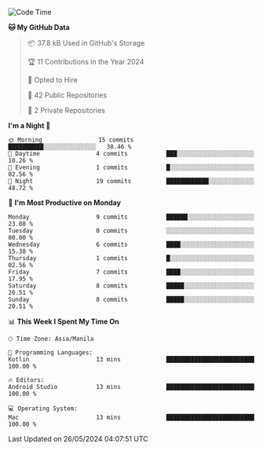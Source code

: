 <!--START_SECTION:waka-->
![Code Time](http://img.shields.io/badge/Code%20Time-13%20mins-blue)

**🐱 My GitHub Data** 

> 📦 37.8 kB Used in GitHub's Storage 
 > 
> 🏆 11 Contributions in the Year 2024
 > 
> 💼 Opted to Hire
 > 
> 📜 42 Public Repositories 
 > 
> 🔑 2 Private Repositories 
 > 
**I'm a Night 🦉** 

```text
🌞 Morning                15 commits          ██████████░░░░░░░░░░░░░░░   38.46 % 
🌆 Daytime                4 commits           ███░░░░░░░░░░░░░░░░░░░░░░   10.26 % 
🌃 Evening                1 commits           █░░░░░░░░░░░░░░░░░░░░░░░░   02.56 % 
🌙 Night                  19 commits          ████████████░░░░░░░░░░░░░   48.72 % 
```
📅 **I'm Most Productive on Monday** 

```text
Monday                   9 commits           ██████░░░░░░░░░░░░░░░░░░░   23.08 % 
Tuesday                  0 commits           ░░░░░░░░░░░░░░░░░░░░░░░░░   00.00 % 
Wednesday                6 commits           ████░░░░░░░░░░░░░░░░░░░░░   15.38 % 
Thursday                 1 commits           █░░░░░░░░░░░░░░░░░░░░░░░░   02.56 % 
Friday                   7 commits           ████░░░░░░░░░░░░░░░░░░░░░   17.95 % 
Saturday                 8 commits           █████░░░░░░░░░░░░░░░░░░░░   20.51 % 
Sunday                   8 commits           █████░░░░░░░░░░░░░░░░░░░░   20.51 % 
```


📊 **This Week I Spent My Time On** 

```text
🕑︎ Time Zone: Asia/Manila

💬 Programming Languages: 
Kotlin                   13 mins             █████████████████████████   100.00 % 

🔥 Editors: 
Android Studio           13 mins             █████████████████████████   100.00 % 

💻 Operating System: 
Mac                      13 mins             █████████████████████████   100.00 % 
```


 Last Updated on 26/05/2024 04:07:51 UTC
<!--END_SECTION:waka-->
